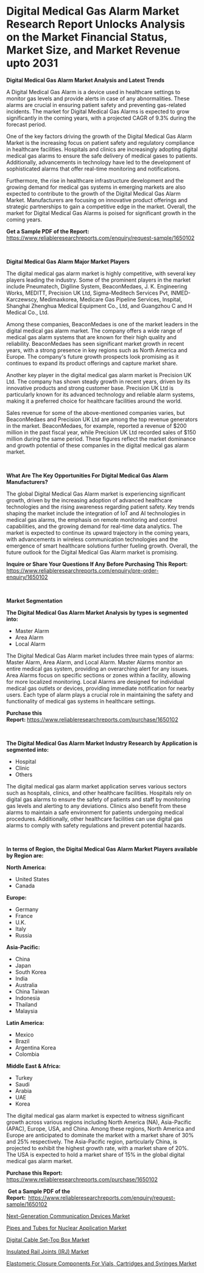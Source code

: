 <p><h1>Digital Medical Gas Alarm Market Research Report Unlocks Analysis on the Market Financial Status, Market Size, and Market Revenue upto 2031</h1></p><p><strong>Digital Medical Gas Alarm Market Analysis and Latest Trends</strong></p>
<p><p>A Digital Medical Gas Alarm is a device used in healthcare settings to monitor gas levels and provide alerts in case of any abnormalities. These alarms are crucial in ensuring patient safety and preventing gas-related incidents. The market for Digital Medical Gas Alarms is expected to grow significantly in the coming years, with a projected CAGR of 9.3% during the forecast period.</p><p>One of the key factors driving the growth of the Digital Medical Gas Alarm Market is the increasing focus on patient safety and regulatory compliance in healthcare facilities. Hospitals and clinics are increasingly adopting digital medical gas alarms to ensure the safe delivery of medical gases to patients. Additionally, advancements in technology have led to the development of sophisticated alarms that offer real-time monitoring and notifications.</p><p>Furthermore, the rise in healthcare infrastructure development and the growing demand for medical gas systems in emerging markets are also expected to contribute to the growth of the Digital Medical Gas Alarm Market. Manufacturers are focusing on innovative product offerings and strategic partnerships to gain a competitive edge in the market. Overall, the market for Digital Medical Gas Alarms is poised for significant growth in the coming years.</p></p>
<p><strong>Get a Sample PDF of the Report:&nbsp;</strong> <a href="https://www.reliableresearchreports.com/enquiry/request-sample/1650102">https://www.reliableresearchreports.com/enquiry/request-sample/1650102</a></p>
<p>&nbsp;</p>
<p><strong>Digital Medical Gas Alarm Major Market Players</strong></p>
<p><p>The digital medical gas alarm market is highly competitive, with several key players leading the industry. Some of the prominent players in the market include Pneumatech, Digiline System, BeaconMedaes, J. K. Engineering Works, MEDITT, Precision UK Ltd, Sigma-Meditech Services Pvt, INMED-Karczewscy, Medimaxkorea, Medicare Gas Pipeline Services, Inspital, Shanghai Zhenghua Medical Equipment Co., Ltd, and Guangzhou C and H Medical Co., Ltd.</p><p>Among these companies, BeaconMedaes is one of the market leaders in the digital medical gas alarm market. The company offers a wide range of medical gas alarm systems that are known for their high quality and reliability. BeaconMedaes has seen significant market growth in recent years, with a strong presence in key regions such as North America and Europe. The company's future growth prospects look promising as it continues to expand its product offerings and capture market share.</p><p>Another key player in the digital medical gas alarm market is Precision UK Ltd. The company has shown steady growth in recent years, driven by its innovative products and strong customer base. Precision UK Ltd is particularly known for its advanced technology and reliable alarm systems, making it a preferred choice for healthcare facilities around the world.</p><p>Sales revenue for some of the above-mentioned companies varies, but BeaconMedaes and Precision UK Ltd are among the top revenue generators in the market. BeaconMedaes, for example, reported a revenue of $200 million in the past fiscal year, while Precision UK Ltd recorded sales of $150 million during the same period. These figures reflect the market dominance and growth potential of these companies in the digital medical gas alarm market.</p></p>
<p>&nbsp;</p>
<p><strong>What Are The Key Opportunities For Digital Medical Gas Alarm Manufacturers?</strong></p>
<p><p>The global Digital Medical Gas Alarm market is experiencing significant growth, driven by the increasing adoption of advanced healthcare technologies and the rising awareness regarding patient safety. Key trends shaping the market include the integration of IoT and AI technologies in medical gas alarms, the emphasis on remote monitoring and control capabilities, and the growing demand for real-time data analytics. The market is expected to continue its upward trajectory in the coming years, with advancements in wireless communication technologies and the emergence of smart healthcare solutions further fueling growth. Overall, the future outlook for the Digital Medical Gas Alarm market is promising.</p></p>
<p><strong>Inquire or Share Your Questions If Any Before Purchasing This Report:</strong> <a href="https://www.reliableresearchreports.com/enquiry/pre-order-enquiry/1650102">https://www.reliableresearchreports.com/enquiry/pre-order-enquiry/1650102</a></p>
<p>&nbsp;</p>
<p><strong>Market Segmentation</strong></p>
<p><strong>The Digital Medical Gas Alarm Market Analysis by types is segmented into:</strong></p>
<p><ul><li>Master Alarm</li><li>Area Alarm</li><li>Local Alarm</li></ul></p>
<p><p>The Digital Medical Gas Alarm market includes three main types of alarms: Master Alarm, Area Alarm, and Local Alarm. Master Alarms monitor an entire medical gas system, providing an overarching alert for any issues. Area Alarms focus on specific sections or zones within a facility, allowing for more localized monitoring. Local Alarms are designed for individual medical gas outlets or devices, providing immediate notification for nearby users. Each type of alarm plays a crucial role in maintaining the safety and functionality of medical gas systems in healthcare settings.</p></p>
<p><strong>Purchase this Report:&nbsp;</strong><a href="https://www.reliableresearchreports.com/purchase/1650102">https://www.reliableresearchreports.com/purchase/1650102</a></p>
<p>&nbsp;</p>
<p><strong>The Digital Medical Gas Alarm Market Industry Research by Application is segmented into:</strong></p>
<p><ul><li>Hospital</li><li>Clinic</li><li>Others</li></ul></p>
<p><p>The digital medical gas alarm market application serves various sectors such as hospitals, clinics, and other healthcare facilities. Hospitals rely on digital gas alarms to ensure the safety of patients and staff by monitoring gas levels and alerting to any deviations. Clinics also benefit from these alarms to maintain a safe environment for patients undergoing medical procedures. Additionally, other healthcare facilities can use digital gas alarms to comply with safety regulations and prevent potential hazards.</p></p>
<p>&nbsp;</p>
<p><strong>In terms of Region, the Digital Medical Gas Alarm Market Players available by Region are:</strong></p>
<p>
    <p> <strong> North America: </strong>
        <ul>
            <li>United States</li>
            <li>Canada</li>
        </ul>
        </p> 
    <p> <strong> Europe: </strong>
        <ul>
            <li>Germany</li>
            <li>France</li>
            <li>U.K.</li>
            <li>Italy</li>
            <li>Russia</li>
        </ul>
        </p> 
    <p> <strong> Asia-Pacific: </strong>
        <ul>
            <li>China</li>
            <li>Japan</li>
            <li>South Korea</li>
            <li>India</li>
            <li>Australia</li>
            <li>China Taiwan</li>
            <li>Indonesia</li>
            <li>Thailand</li>
            <li>Malaysia</li>
        </ul>
        </p> 
    <p> <strong> Latin America: </strong>
        <ul>
            <li>Mexico</li>
            <li>Brazil</li>
            <li>Argentina Korea</li>
            <li>Colombia</li>
        </ul>
        </p> 
    <p> <strong> Middle East & Africa: </strong>
        <ul>
            <li>Turkey</li>
            <li>Saudi</li>
            <li>Arabia</li>
            <li>UAE</li>
            <li>Korea</li>
        </ul>
    </p>
    </p>
<p><p>The digital medical gas alarm market is expected to witness significant growth across various regions including North America (NA), Asia-Pacific (APAC), Europe, USA, and China. Among these regions, North America and Europe are anticipated to dominate the market with a market share of 30% and 25% respectively. The Asia-Pacific region, particularly China, is projected to exhibit the highest growth rate, with a market share of 20%. The USA is expected to hold a market share of 15% in the global digital medical gas alarm market.</p></p>
<p><strong>Purchase this Report: </strong><a href="https://www.reliableresearchreports.com/purchase/1650102">https://www.reliableresearchreports.com/purchase/1650102</a></p>
<p>&nbsp;<strong>Get a Sample PDF of the Report:&nbsp;&nbsp;</strong><a href="https://www.reliableresearchreports.com/enquiry/request-sample/1650102">https://www.reliableresearchreports.com/enquiry/request-sample/1650102</a></p>
<p><strong></strong></p>
<p><p><a href="https://github.com/brentleyjimmiealvaradoz4l1rea/Market-Research-Report-List-1/blob/main/next-generation-communication-devices-market.md">Next-Generation Communication Devices Market</a></p><p><a href="https://issuu.com/reportprime-2/docs/pipes-and-tubes-for-nuclear-application-market-siz">Pipes and Tubes for Nuclear Application Market</a></p><p><a href="https://github.com/Angelnienowdseej3e45z3p8c/Market-Research-Report-List-1/blob/main/digital-cable-set-top-box-market.md">Digital Cable Set-Top Box Market</a></p><p><a href="https://issuu.com/reportprime-2/docs/insulated-rail-joints-irj-market-size-2030.pptx">Insulated Rail Joints (IRJ) Market</a></p><p><a href="https://github.com/eeaveuhhh/Market-Research-Report-List-1/blob/main/elastomeric-closure-components-for-vials-cartridges-and-syringes-market.md">Elastomeric Closure Components For Vials, Cartridges and Syringes Market</a></p></p>